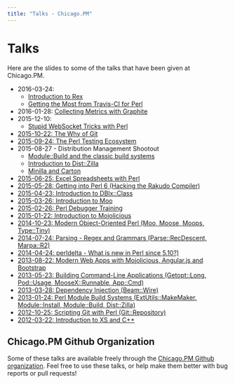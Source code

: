 ```yaml
---
title: "Talks - Chicago.PM"
---
```


# Talks

Here are the slides to some of the talks that have been given at Chicago.PM.

* 2016-03-24:
    * [Introduction to Rex](http://preaction.github.io/Introduction-to-Rex/)
    * [Getting the Most from Travis-CI for Perl](http://preaction.github.io/Getting-The-Most-From-Travis-CI-For-Perl/)
* 2016-01-28: [Collecting Metrics with Graphite](http://preaction.github.io/Collecting-Metrics-With-Graphite)
* 2015-12-10:
    * [Stupid WebSocket Tricks with Perl](http://preaction.github.io/Stupid-Websocket-Tricks-With-Perl)
* [2015-10-22: The Why of Git](http://preaction.github.io/The-Why-of-Git/)
* [2015-09-24: The Perl Testing Ecosystem](http://kablamo.org/slides-perl-testing/)
* 2015-08-27 - Distribution Management Shootout
    * [Module::Build and the classic build systems](http://jberger.github.io/ModuleBuildPresentation/)
    * [Introduction to Dist::Zilla](http://preaction.github.io/Introduction-to-Dist-Zilla/)
    * [Minilla and Carton](http://kablamo.org/slides-first-cpan-module/)
* [2015-06-25: Excel Spreadsheets with Perl](excel-spreadsheets-with-perl.pdf)
* [2015-05-28: Getting into Perl 6 (Hacking the Rakudo Compiler)](https://docs.google.com/presentation/d/1JVJfNlCQL7crJytbKsdlf7Jw4c4dMScjogHLkZuOwcs/edit#slide=id.p)
* [2015-04-23: Introduction to DBIx::Class](http://preaction.github.io/Introduction-to-DBIx-Class)
* [2015-03-26: Introduction to Moo](http://kablamo.org/slides-2014-ddg-intro-to-moo/#/)
* [2015-02-26: Perl Debugger Training](perl-debugger-training.pdf)
* [2015-01-22: Introduction to Mojolicious](http://jberger.github.io/MojoliciousIntroduction)
* [2014-10-23: Modern Object-Oriented Perl (Moo, Moose, Moops, Type::Tiny)](http://chicago.pm.org/Object-Oriented)
* [2014-07-24: Parsing - Regex and Grammars (Parse::RecDescent, Marpa::R2)](http://chicago.pm.org/Parsing-Regex-Grammars)
* [2014-04-24: perldelta - What is new in Perl since 5.10?)](http://chicago.pm.org/perldelta)
* [2013-08-22: Modern Web Apps with Mojolicious, Angular.js and Bootstrap](http://preaction.github.io/Perl/Mojo-Angular.html)
* [2013-05-23: Building Command-Line Applications (Getopt::Long, Pod::Usage, MooseX::Runnable, App::Cmd)](http://chicago.pm.org/Command-Line-Apps)
* [2013-03-28: Dependency Injection (Beam::Wire)](http://preaction.github.io/Perl/Dependency-Injection.html)
* [2013-01-24: Perl Module Build Systems (ExtUtils::MakeMaker, Module::Install, Module::Build, Dist::Zilla)](http://preaction.github.io/Perl/Compare-Building-Modules.html)
* [2012-10-25: Scripting Git with Perl (Git::Repository)](http://preaction.github.io/Perl/Scripting-Git.html)
* [2012-03-22: Introduction to XS and C++](http://preaction.github.io/Perl/Intro-XS-CXX.html)

## Chicago.PM Github Organization

Some of these talks are available freely through the [Chicago.PM Github
organization](https://github.com/chicagopm). Feel free to use these talks, or
help make them better with bug reports or pull requests!
